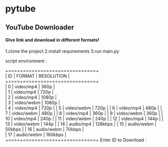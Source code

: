 # pytube
## YouTube Downloader 
#### GIve link and download in different formats!

1.clone the project
2.install requirements
3.run main.py

script environment : 
 
+====+============+============+  
| ID |   FORMAT   | RESOLUTION |    
+====+============+============+   
| 0  | video/mp4  |    360p    |   
| 1  | video/mp4  |    720p    |  
| 2  | video/mp4  |   1080p    |  
| 3  | video/webm |   1080p    |  
| 4  | video/mp4  |    720p    | 
| 5  | video/webm |    720p    | 
| 6  | video/mp4  |    480p    | 
| 7  | video/webm |    480p    | 
| 8  | video/mp4  |    360p    | 
| 9  | video/webm |    360p    | 
| 10 | video/mp4  |    240p    | 
| 11 | video/webm |    240p    | 
| 12 | video/mp4  |    144p    | 
| 13 | video/webm |    144p    | 
| 14 | audio/mp4  |  128kbps   | 
| 15 | audio/webm |   50kbps   | 
| 16 | audio/webm |   70kbps   |  
| 17 | audio/webm |  160kbps   |  
+====+============+============+ 
Enter ID to Download :  
 
